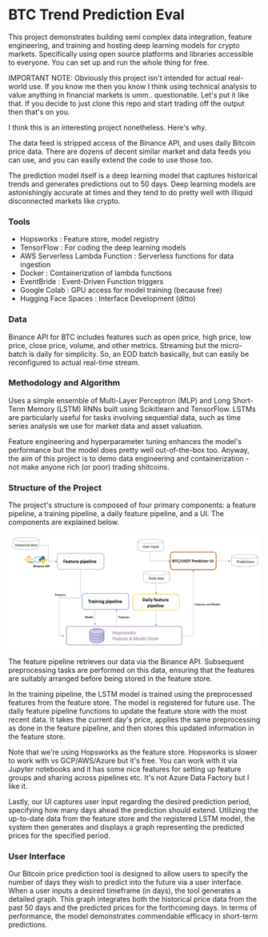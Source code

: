 # BTC Trend Prediction Eval

This project demonstrates building semi complex data integration, feature engineering, and training and hosting deep learning models for crypto markets. 
Specifically using open source platforms and libraries accessible to everyone. You can set up and run the whole thing for free. 

IMPORTANT NOTE: Obviously this project isn't intended for actual real-world use. If you know me then you know I think using technical analysis to value anything in financial markets is umm.. questionable. Let's put it like that. If you decide to just clone this repo and start trading off the output then that's on you.

I think this is an interesting project nonetheless. Here's why.

The data feed is stripped access of the Binance API, and uses daily Bitcoin price data. There are dozens of decent similar market and data feeds you can use, 
and you can easily extend the code to use those too.

The prediction model itself is a deep learning model that captures historical trends and generates predictions out to 50 days. Deep learning models are astonishingly accurate at times and they tend to do pretty well with illiquid disconnected markets like crypto.

### Tools

- Hopsworks : Feature store, model registry
- TensorFlow : For coding the deep learning models
- AWS Serverless Lambda Function : Serverless functions for data ingestion
- Docker : Containerization of lambda functions 
- EventBride : Event-Driven Function triggers
- Google Colab : GPU access for model training (because free)
- Hugging Face Spaces : Interface Development (ditto)

### Data

Binance API for BTC includes features such as open price, high price, low price, close price, volume, and other metrics. 
Streaming but the micro-batch is daily for simplicity. So, an EOD batch basically, but can easily be reconfigured to actual real-time stream.

### Methodology and Algorithm

Uses a simple ensemble of Multi-Layer Perceptron (MLP) and Long Short-Term Memory (LSTM) RNNs built using Scikitlearn and TensorFlow. LSTMs are particularly useful for tasks involving sequential data, such as time series analysis we use for market data and asset valuation. 

Feature engineering and hyperparameter tuning enhances the model's performance but the model does pretty well out-of-the-box too. Anyway, the aim of this project is to demo data engineering and containerization - not make anyone rich (or poor) trading shitcoins.

### Structure of the Project

The project's structure is composed of four primary components: a feature pipeline, a training pipeline, a daily feature pipeline, and a UI. The components are explained below.

![images/pipeline.jpeg](images/pipeline.jpeg)

The feature pipeline retrieves our data via the Binance API. Subsequent preprocessing tasks are performed on this data, ensuring that the features are suitably arranged before being stored in the feature store. 

In the training pipeline, the LSTM model is trained using the preprocessed features from the feature store. The model is registered for future use.
The daily feature pipeline functions to update the feature store with the most recent data. It takes the current day's price, applies the same preprocessing as done in the feature pipeline, and then stores this updated information in the feature store.

Note that we're using Hopsworks as the feature store. Hopsworks is slower to work with vs GCP/AWS/Azure but it's free. You can work with it via Jupyter notebooks and it has some nice features for setting up feature groups and sharing across pipelines etc. It's not Azure Data Factory but I like it.

Lastly, our UI captures user input regarding the desired prediction period, specifying how many days ahead the prediction should extend. Utilizing the up-to-date data from the feature store and the registered LSTM model, the system then generates and displays a graph representing the predicted prices for the specified period.


### User Interface

Our Bitcoin price prediction tool is designed to allow users to specify the number of days they wish to predict into the future via a user interface. When a user inputs a desired timeframe (in days), the tool generates a detailed graph. This graph integrates both the historical price data from the past 50 days and the predicted prices for the forthcoming days. In terms of performance, the model demonstrates commendable efficacy in short-term predictions. 